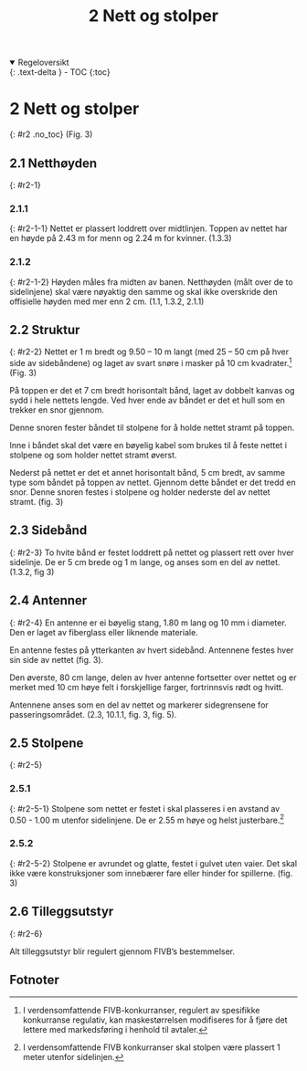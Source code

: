 ﻿---
title: 2 Nett og stolper
parent: Kapittel 1
---
<details open markdown="block">
  <summary>
    Regeloversikt
  </summary>
  {: .text-delta }
- TOC
{:toc}
</details>

# 2 Nett og stolper
{: #r2 .no_toc}
(Fig. 3)

## 2.1 Netthøyden
{: #r2-1}

### 2.1.1 
{: #r2-1-1}
Nettet er plassert loddrett over midtlinjen. Toppen av nettet har en høyde
på 2.43 m for menn og 2.24 m for kvinner. (1.3.3)

### 2.1.2 
{: #r2-1-2}
Høyden måles fra midten av banen. Netthøyden (målt over de to sidelinjene) skal være 
nøyaktig den samme og skal ikke overskride den offisielle høyden med mer enn 2 cm. 
(1.1, 1.3.2, 2.1.1)

## 2.2 Struktur
{: #r2-2}
Nettet er 1 m bredt og 9.50 – 10 m langt (med 25 – 50 cm på hver side av sidebåndene) 
og laget av svart snøre i masker på 10 cm kvadrater.[^1] (Fig. 3)

På toppen er det et 7 cm bredt horisontalt bånd, laget av dobbelt kanvas og sydd i hele 
nettets lengde. Ved hver ende av båndet er det et hull som en trekker en snor gjennom. 

Denne snoren fester båndet til stolpene for å holde nettet stramt på toppen.

Inne i båndet skal det være en bøyelig kabel som brukes til å feste nettet i stolpene og 
som holder nettet stramt øverst.

Nederst på nettet er det et annet horisontalt bånd, 5 cm bredt, av samme type som 
båndet på toppen av nettet. Gjennom dette båndet er det tredd en snor. Denne snoren 
festes i stolpene og holder nederste del av nettet stramt. (fig. 3)

## 2.3 Sidebånd
{: #r2-3}
To hvite bånd er festet loddrett på nettet og plassert rett over hver sidelinje.
De er 5 cm brede og 1 m lange, og anses som en del av nettet. (1.3.2, fig 3)

## 2.4 Antenner
{: #r2-4}
En antenne er ei bøyelig stang, 1.80 m lang og 10 mm i diameter. Den er laget av 
fiberglass eller liknende materiale.

En antenne festes på ytterkanten av hvert sidebånd. Antennene festes hver sin side av 
nettet (fig. 3).

Den øverste, 80 cm lange, delen av hver antenne fortsetter over nettet og er merket med 
10 cm høye felt i forskjellige farger, fortrinnsvis rødt og hvitt.

Antennene anses som en del av nettet og markerer sidegrensene for passeringsområdet. 
(2.3, 10.1.1, fig. 3, fig. 5).

## 2.5 Stolpene
{: #r2-5}

### 2.5.1
{: #r2-5-1}
Stolpene som nettet er festet i skal plasseres i en avstand av 
0.50 - 1.00 m utenfor sidelinjene. De er 2.55 m høye og helst justerbare.[^2]
### 2.5.2
{: #r2-5-2}
Stolpene er avrundet og glatte, festet i gulvet uten vaier. Det skal ikke være 
konstruksjoner som innebærer fare eller hinder for spillerne.
(fig. 3)

## 2.6 Tilleggsutstyr
{: #r2-6}

Alt tilleggsutstyr blir regulert gjennom FIVB’s bestemmelser.

## Fotnoter

[^1]:
    I verdensomfattende FIVB-konkurranser, regulert av spesifikke konkurranse 
    regulativ, kan maskestørrelsen modifiseres for å fjøre det lettere med
    markedsføring i henhold til avtaler.

[^2]:
    I verdensomfattende FIVB konkurranser skal stolpen være plassert 1 meter
    utenfor sidelinjen.
